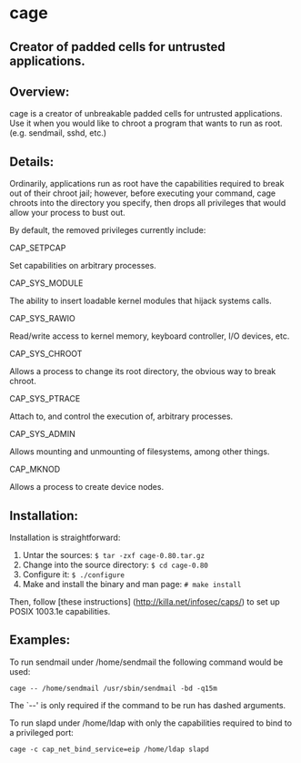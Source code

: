 cage
====

Creator of padded cells for untrusted applications.
---------------------------------------------------

Overview:
---------

cage is a creator of unbreakable padded cells for untrusted applications. Use it when you would like to chroot a program that wants to run as root. (e.g. sendmail, sshd, etc.)

Details:
--------

Ordinarily, applications run as root have the capabilities required to break out of their chroot jail; however, before executing your command, cage chroots into the directory you specify, then drops all privileges that would allow your process to bust out.

By default, the removed privileges currently include:

CAP_SETPCAP

  Set capabilities on arbitrary processes.

CAP_SYS_MODULE

  The ability to insert loadable kernel modules that hijack systems calls.

CAP_SYS_RAWIO

  Read/write access to kernel memory, keyboard controller, I/O devices, etc.

CAP_SYS_CHROOT

  Allows a process to change its root directory, the obvious way to break chroot.

CAP_SYS_PTRACE

  Attach to, and control the execution of, arbitrary processes.

CAP_SYS_ADMIN

  Allows mounting and unmounting of filesystems, among other things.

CAP_MKNOD

  Allows a process to create device nodes.

Installation:
-------------

Installation is straightforward:

1. Untar the sources:
    `$ tar -zxf cage-0.80.tar.gz`
2. Change into the source directory:
    `$ cd cage-0.80`
3. Configure it:
    `$ ./configure`
4. Make and install the binary and man page:
    `# make install`

Then, follow [these instructions] (http://killa.net/infosec/caps/) to set up POSIX 1003.1e capabilities.

Examples:
---------

To run sendmail under /home/sendmail the following command would be used:

    cage -- /home/sendmail /usr/sbin/sendmail -bd -q15m

The `--' is only required if the command to be run has dashed arguments.

To run slapd under /home/ldap with only the capabilities required to bind to a privileged port:

    cage -c cap_net_bind_service=eip /home/ldap slapd
